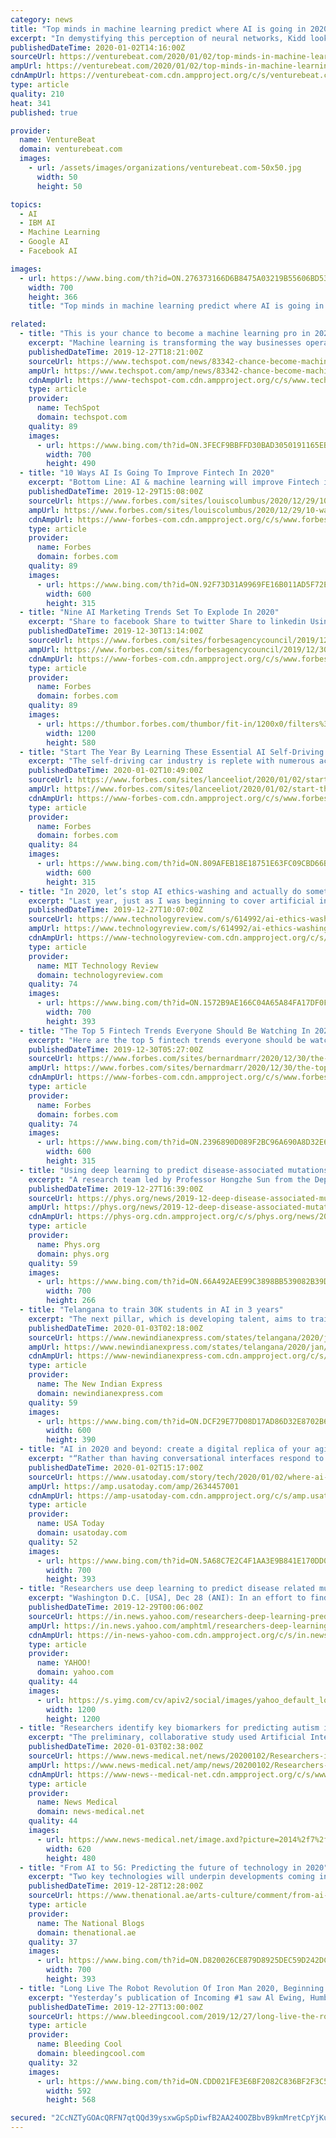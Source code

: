 ```yaml
---
category: news
title: "Top minds in machine learning predict where AI is going in 2020"
excerpt: "In demystifying this perception of neural networks, Kidd looks to the work of people like Aude Oliva, executive director of the MIT-IBM Watson AI Lab. “We were talking about this, and I said something about the system being a black box, and she chastised me reasonably [saying] that of course they’re not a black box. Of course you can ..."
publishedDateTime: 2020-01-02T14:16:00Z
sourceUrl: https://venturebeat.com/2020/01/02/top-minds-in-machine-learning-predict-where-ai-is-going-in-2020/
ampUrl: https://venturebeat.com/2020/01/02/top-minds-in-machine-learning-predict-where-ai-is-going-in-2020/amp/
cdnAmpUrl: https://venturebeat-com.cdn.ampproject.org/c/s/venturebeat.com/2020/01/02/top-minds-in-machine-learning-predict-where-ai-is-going-in-2020/amp/
type: article
quality: 210
heat: 341
published: true

provider:
  name: VentureBeat
  domain: venturebeat.com
  images:
    - url: /assets/images/organizations/venturebeat.com-50x50.jpg
      width: 50
      height: 50

topics:
  - AI
  - IBM AI
  - Machine Learning
  - Google AI
  - Facebook AI

images:
  - url: https://www.bing.com/th?id=ON.276373166D6B8475A03219B55606BD53
    width: 700
    height: 366
    title: "Top minds in machine learning predict where AI is going in 2020"

related:
  - title: "This is your chance to become a machine learning pro in 2020"
    excerpt: "Machine learning is transforming the way businesses operate. Understanding trends and patterns in complex data is becoming critical for success and with this comprehensive bundle you can get introduced to machine learning and the tools used to leverage it, like Python, Apache Spark, and TensorFlow. Make your way through the entire collection ..."
    publishedDateTime: 2019-12-27T18:21:00Z
    sourceUrl: https://www.techspot.com/news/83342-chance-become-machine-learning-pro-2020.html
    ampUrl: https://www.techspot.com/amp/news/83342-chance-become-machine-learning-pro-2020.html
    cdnAmpUrl: https://www-techspot-com.cdn.ampproject.org/c/s/www.techspot.com/amp/news/83342-chance-become-machine-learning-pro-2020.html
    type: article
    provider:
      name: TechSpot
      domain: techspot.com
    quality: 89
    images:
      - url: https://www.bing.com/th?id=ON.3FECF9BBFFD30BAD3050191165EB716E
        width: 700
        height: 490
  - title: "10 Ways AI Is Going To Improve Fintech In 2020"
    excerpt: "Bottom Line: AI & machine learning will improve Fintech in 2020 by increasing the accuracy and personalization of payment, lending, and insurance services while also helping to discover new borrower pools. Fintech’s traditional tech stacks weren’t designed to anticipate and act quickly on real-time market indicators and data; they are ..."
    publishedDateTime: 2019-12-29T15:08:00Z
    sourceUrl: https://www.forbes.com/sites/louiscolumbus/2020/12/29/10-ways-ai-is-going-to-improve-fintech-in-2020/
    ampUrl: https://www.forbes.com/sites/louiscolumbus/2020/12/29/10-ways-ai-is-going-to-improve-fintech-in-2020/amp/
    cdnAmpUrl: https://www-forbes-com.cdn.ampproject.org/c/s/www.forbes.com/sites/louiscolumbus/2020/12/29/10-ways-ai-is-going-to-improve-fintech-in-2020/amp/
    type: article
    provider:
      name: Forbes
      domain: forbes.com
    quality: 89
    images:
      - url: https://www.bing.com/th?id=ON.92F73D31A9969FE16B011AD5F72E2899
        width: 600
        height: 315
  - title: "Nine AI Marketing Trends Set To Explode In 2020"
    excerpt: "Share to facebook Share to twitter Share to linkedin Using artificial intelligence in marketing has made the lives of agency professionals ... A Personalized Approach When it comes to customer engagement, timing is everything. According to our recent research, 65% of consumers expect that within five years marketing emails will be fully ..."
    publishedDateTime: 2019-12-30T13:14:00Z
    sourceUrl: https://www.forbes.com/sites/forbesagencycouncil/2019/12/30/nine-ai-marketing-trends-set-to-explode-in-2020/
    ampUrl: https://www.forbes.com/sites/forbesagencycouncil/2019/12/30/nine-ai-marketing-trends-set-to-explode-in-2020/amp/
    cdnAmpUrl: https://www-forbes-com.cdn.ampproject.org/c/s/www.forbes.com/sites/forbesagencycouncil/2019/12/30/nine-ai-marketing-trends-set-to-explode-in-2020/amp/
    type: article
    provider:
      name: Forbes
      domain: forbes.com
    quality: 89
    images:
      - url: https://thumbor.forbes.com/thumbor/fit-in/1200x0/filters%3Aformat%28jpg%29/https%3A%2F%2Fblogs-images.forbes.com%2Fforbesagencycouncil%2Ffiles%2F2019%2F12%2FNine_AI_Marketing_Trends_Set_To_Explode_In_2020-1200x580.png
        width: 1200
        height: 580
  - title: "Start The Year By Learning These Essential AI Self-Driving Car Industry Acronyms"
    excerpt: "The self-driving car industry is replete with numerous acronyms and specialized lingo. Here’s a taste of some of the oft used acronyms: ADS, ODD, DDT, OEDR, OTA, V2X, ADAS, etc. If you know what each of those means, kudos! If you think maybe you know what each of those means, tip of the hat for your awareness. If you don’t know what they ..."
    publishedDateTime: 2020-01-02T10:49:00Z
    sourceUrl: https://www.forbes.com/sites/lanceeliot/2020/01/02/start-the-year-by-learning-these-essential-ai-self-driving-car-industry-acronyms/
    ampUrl: https://www.forbes.com/sites/lanceeliot/2020/01/02/start-the-year-by-learning-these-essential-ai-self-driving-car-industry-acronyms/amp/
    cdnAmpUrl: https://www-forbes-com.cdn.ampproject.org/c/s/www.forbes.com/sites/lanceeliot/2020/01/02/start-the-year-by-learning-these-essential-ai-self-driving-car-industry-acronyms/amp/
    type: article
    provider:
      name: Forbes
      domain: forbes.com
    quality: 84
    images:
      - url: https://www.bing.com/th?id=ON.809AFEB18E18751E63FC09CBD66B6358
        width: 600
        height: 315
  - title: "In 2020, let’s stop AI ethics-washing and actually do something"
    excerpt: "Last year, just as I was beginning to cover artificial intelligence, the AI world was getting a major wake-up call. There were some incredible advancements in AI research in 2018—from reinforcement learning to generative adversarial networks (GANs) to better natural-language understanding. But the year also saw several high-profile ..."
    publishedDateTime: 2019-12-27T10:07:00Z
    sourceUrl: https://www.technologyreview.com/s/614992/ai-ethics-washing-time-to-act/
    ampUrl: https://www.technologyreview.com/s/614992/ai-ethics-washing-time-to-act/amp/
    cdnAmpUrl: https://www-technologyreview-com.cdn.ampproject.org/c/s/www.technologyreview.com/s/614992/ai-ethics-washing-time-to-act/amp/
    type: article
    provider:
      name: MIT Technology Review
      domain: technologyreview.com
    quality: 74
    images:
      - url: https://www.bing.com/th?id=ON.1572B9AE166C04A65A84FA17DF0F0C75
        width: 700
        height: 393
  - title: "The Top 5 Fintech Trends Everyone Should Be Watching In 2020"
    excerpt: "Here are the top 5 fintech trends everyone should be watching in 2020 because they will impact anything that involves money. 1. Hyper-personalization via big data and AI For many years, marketing experts espoused the benefits of personalization to attract customers and keep them loyal. Today, thanks to big data and artificial intelligence that ..."
    publishedDateTime: 2019-12-30T05:27:00Z
    sourceUrl: https://www.forbes.com/sites/bernardmarr/2020/12/30/the-top-5-fintech-trends-everyone-should-be-watching-in-2020/
    ampUrl: https://www.forbes.com/sites/bernardmarr/2020/12/30/the-top-5-fintech-trends-everyone-should-be-watching-in-2020/amp/
    cdnAmpUrl: https://www-forbes-com.cdn.ampproject.org/c/s/www.forbes.com/sites/bernardmarr/2020/12/30/the-top-5-fintech-trends-everyone-should-be-watching-in-2020/amp/
    type: article
    provider:
      name: Forbes
      domain: forbes.com
    quality: 74
    images:
      - url: https://www.bing.com/th?id=ON.2396890D089F2BC96A690A8D32E6A78D
        width: 600
        height: 315
  - title: "Using deep learning to predict disease-associated mutations"
    excerpt: "A research team led by Professor Hongzhe Sun from the Department of Chemistry at the University of Hong Kong (HKU), in collaboration with Professor Junwen Wang from Mayo Clinic, Arizona in the United States (a former HKU colleague), implemented a robust deep learning approach to predict disease-associated mutations of the metal-binding sites in ..."
    publishedDateTime: 2019-12-27T16:39:00Z
    sourceUrl: https://phys.org/news/2019-12-deep-disease-associated-mutations.html
    ampUrl: https://phys.org/news/2019-12-deep-disease-associated-mutations.amp
    cdnAmpUrl: https://phys-org.cdn.ampproject.org/c/s/phys.org/news/2019-12-deep-disease-associated-mutations.amp
    type: article
    provider:
      name: Phys.org
      domain: phys.org
    quality: 59
    images:
      - url: https://www.bing.com/th?id=ON.66A492AEE99C3898BB539082B39D91E8
        width: 700
        height: 266
  - title: "Telangana to train 30K students in AI in 3 years"
    excerpt: "The next pillar, which is developing talent, aims to train 30,000 students in AI, ML, Data Science and DL in the next three years. One of the most important pillars of the framework is governance, ethics and privacy,” he explained. Sharing the government’s goal for 2020, Rama Rao concluded by saying, “Our primary goal is to attract and ..."
    publishedDateTime: 2020-01-03T02:18:00Z
    sourceUrl: https://www.newindianexpress.com/states/telangana/2020/jan/03/telangana-to-train-30k-students-in-ai-in-3-years-2084427.html
    ampUrl: https://www.newindianexpress.com/states/telangana/2020/jan/03/telangana-to-train-30k-students-in-ai-in-3-years-2084427.amp
    cdnAmpUrl: https://www-newindianexpress-com.cdn.ampproject.org/c/s/www.newindianexpress.com/states/telangana/2020/jan/03/telangana-to-train-30k-students-in-ai-in-3-years-2084427.amp
    type: article
    provider:
      name: The New Indian Express
      domain: newindianexpress.com
    quality: 59
    images:
      - url: https://www.bing.com/th?id=ON.DCF29E77D08D17AD86D32E8702B68D71
        width: 600
        height: 390
  - title: "AI in 2020 and beyond: create a digital replica of your aging parent or yourself"
    excerpt: "“Rather than having conversational interfaces respond to discrete things, it understands the context and can respond to (your) intent.” Much has been said and written about the future of AI, and the role it will play – good and potentially bad – in practically everything consumers and businesses engage in. What pretty much everyone ..."
    publishedDateTime: 2020-01-02T15:17:00Z
    sourceUrl: https://www.usatoday.com/story/tech/2020/01/02/where-ai-going-2020-useful-virtual-assistants-digital-versions-you/2634457001/
    ampUrl: https://amp.usatoday.com/amp/2634457001
    cdnAmpUrl: https://amp-usatoday-com.cdn.ampproject.org/c/s/amp.usatoday.com/amp/2634457001
    type: article
    provider:
      name: USA Today
      domain: usatoday.com
    quality: 52
    images:
      - url: https://www.bing.com/th?id=ON.5A68C7E2C4F1AA3E9B841E170DD06194
        width: 700
        height: 393
  - title: "Researchers use deep learning to predict disease related mutations of metal binding sites in protein"
    excerpt: "Washington D.C. [USA], Dec 28 (ANI): In an effort to find the origin of various human diseases, a research team has used deep learning approach to predict disease-associated mutations of the metal-binding sites in a protein. The research was led by Professor Hongzhe Sun from the Department of Chemistry at the University of Hong Kong (HKU ..."
    publishedDateTime: 2019-12-29T00:06:00Z
    sourceUrl: https://in.news.yahoo.com/researchers-deep-learning-predict-disease-related-mutations-metal-052511294.html
    ampUrl: https://in.news.yahoo.com/amphtml/researchers-deep-learning-predict-disease-related-mutations-metal-052511294.html
    cdnAmpUrl: https://in-news-yahoo-com.cdn.ampproject.org/c/s/in.news.yahoo.com/amphtml/researchers-deep-learning-predict-disease-related-mutations-metal-052511294.html
    type: article
    provider:
      name: YAHOO!
      domain: yahoo.com
    quality: 44
    images:
      - url: https://s.yimg.com/cv/apiv2/social/images/yahoo_default_logo-1200x1200.png
        width: 1200
        height: 1200
  - title: "Researchers identify key biomarkers for predicting autism in newborns"
    excerpt: "The preliminary, collaborative study used Artificial Intelligence, a computer-based technology which scans a map of the ... \"We are always looking for new ways to make a difference in the lives of our patients,\" Dr. Warner said. \"Getting them into therapy early on is a proven way to make their path, and that of their families, easier and ..."
    publishedDateTime: 2020-01-03T02:38:00Z
    sourceUrl: https://www.news-medical.net/news/20200102/Researchers-identify-key-biomarkers-for-predicting-autism-in-newborns.aspx
    ampUrl: https://www.news-medical.net/amp/news/20200102/Researchers-identify-key-biomarkers-for-predicting-autism-in-newborns.aspx
    cdnAmpUrl: https://www-news--medical-net.cdn.ampproject.org/c/s/www.news-medical.net/amp/news/20200102/Researchers-identify-key-biomarkers-for-predicting-autism-in-newborns.aspx
    type: article
    provider:
      name: News Medical
      domain: news-medical.net
    quality: 44
    images:
      - url: https://www.news-medical.net/image.axd?picture=2014%2f7%2fAutism-620x480.jpg
        width: 620
        height: 480
  - title: "From AI to 5G: Predicting the future of technology in 2020"
    excerpt: "Two key technologies will underpin developments coming in 2020: the next-generation data network known as 5G, and new frontiers in artificial intelligence (AI). Despite the hype, 5G hasn’t yet managed to elicit much enthusiasm among consumers. We know it promises to be speedy (between 10 and 100 times faster than 4G), but that prospect alone ..."
    publishedDateTime: 2019-12-28T12:28:00Z
    sourceUrl: https://www.thenational.ae/arts-culture/comment/from-ai-to-5g-predicting-the-future-of-technology-in-2020-1.957125
    type: article
    provider:
      name: The National Blogs
      domain: thenational.ae
    quality: 37
    images:
      - url: https://www.bing.com/th?id=ON.D820026CE879D8925DEC59D242DCA89B
        width: 700
        height: 393
  - title: "Long Live The Robot Revolution Of Iron Man 2020, Beginning In Incoming #1 (Spoilers)"
    excerpt: "Yesterday’s publication of Incoming #1 saw Al Ewing, Humberto Ramos, Dan Slott, Luciano Veccho, Espen Gundetjern, Francesco Manna and Edgar Delgado, kick off the Robot Revolution of Iron Man 2020. First with Captain Marvel musing about Artificial Intelligence… and the absence of one Tony Stark. Then Valeria Richards taking the inhibitor ..."
    publishedDateTime: 2019-12-27T13:00:00Z
    sourceUrl: https://www.bleedingcool.com/2019/12/27/long-live-the-robot-revolution-of-iron-man-2020-beginning-in-incoming-1-spoilers/
    type: article
    provider:
      name: Bleeding Cool
      domain: bleedingcool.com
    quality: 32
    images:
      - url: https://www.bing.com/th?id=ON.CDD021FE3E6BF2082C836BF2F3C5E953
        width: 592
        height: 568

secured: "2CcNZTyGOAcQRFN7qtQQd39ysxwGpSpDiwfB2AA24OOZBbvB9kmMretCpYjKuKM0m0dkRicLxyywIJc0/t8Ohgf0+5pHZyj+LRIXM2ZxVZVjiQq9fkm3to9FtITlELPBQIV4EPjyYP2lfa8zkxV25QwSeDpnez9KlNVVdo6yy8TmUbX14eLy291d3Y5hR32pdwtL2SZ0AmYoGKpz7d+wdUmUEs3n+kcufB6TpsdFD1u6hB8X2n+FBZaGn4N/5U4rZiVs6i3DZoNCwQPlDtu9weCmZcf9jJjVdlZl2KAMAaQ=;9kPobQa0JZ8aayBCIeoQ0Q=="
---
```


